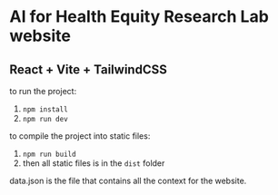 # AI for Health Equity Research Lab website
## React + Vite + TailwindCSS 

to run the project:
1. `npm install`
2. `npm run dev`

to compile the project into static files:
1. `npm run build`
2. then all static files is in the `dist` folder


data.json is the file that contains all the context for the website.
